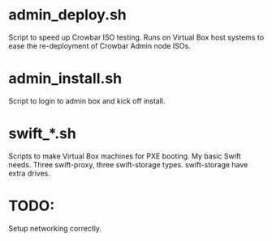 admin_deploy.sh
===============

Script to speed up Crowbar ISO testing.  Runs on Virtual Box host systems to ease the re-deployment of Crowbar Admin node ISOs.

admin_install.sh
================

Script to login to admin box and kick off install.

swift_*.sh
==========

Scripts to make Virtual Box machines for PXE booting.  My basic Swift needs.
Three swift-proxy, three swift-storage types.  swift-storage have extra
drives.

TODO:
=====

Setup networking correctly.
